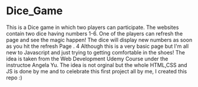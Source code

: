 # Dice_Game
This is a Dice game in which two players can participate. The websites contain two dice having numbers 1-6. One of the players can refresh the page and see the magic happen! The dice will display new numbers as soon as you hit the refresh Page . 4
Although this is a very basic page but I'm all new to Javascript and just trying to getting comfortable in the shoes!
The idea is taken from the Web Development Udemy Course under the instructoe Angela Yu.
The idea is not orginal but the whole HTML,CSS and JS is done by me and to celebrate this first project all by me, I created this repo :)
